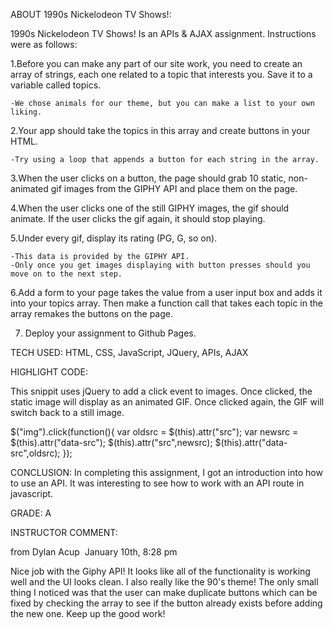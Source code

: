
ABOUT 1990s Nickelodeon TV Shows!:

1990s Nickelodeon TV Shows! Is an APIs & AJAX assignment. Instructions were as follows:

1.Before you can make any part of our site work, you need to create an array of strings, each one related to a topic that interests you. Save it to a variable called topics.

	-We chose animals for our theme, but you can make a list to your own liking.


2.Your app should take the topics in this array and create buttons in your HTML.


	-Try using a loop that appends a button for each string in the array.


3.When the user clicks on a button, the page should grab 10 static, non-animated gif images from the GIPHY API and place them on the page.

4.When the user clicks one of the still GIPHY images, the gif should animate. If the user clicks the gif again, it should stop playing.

5.Under every gif, display its rating (PG, G, so on).


	-This data is provided by the GIPHY API.
	-Only once you get images displaying with button presses should you move on to the next step.


6.Add a form to your page takes the value from a user input box and adds it into your topics array. Then make a function call that takes each topic in the array remakes the buttons on the page.

7. Deploy your assignment to Github Pages.

TECH USED: HTML, CSS, JavaScript, JQuery, APIs, AJAX

HIGHLIGHT CODE:

This snippit uses jQuery to add a click event to images. Once clicked, the static image will display as an animated GIF. Once clicked again, the GIF will switch back to a still image.

$("img").click(function(){
		var oldsrc = $(this).attr("src");
		var newsrc = $(this).attr("data-src");
		$(this).attr("src",newsrc);
		$(this).attr("data-src",oldsrc);
	});


CONCLUSION: 
	In completing this assignment, I got an introduction into how to use an API. It was interesting to see how to work with an API route in javascript.

GRADE: A

INSTRUCTOR COMMENT:

from Dylan Acup 
January 10th, 8:28 pm

Nice job with the Giphy API! It looks like all of the functionality is working well and the UI looks clean. I also really like the 90's theme! The only small thing I noticed was that the user can make duplicate buttons which can be fixed by checking the array to see if the button already exists before adding the new one. Keep up the good work!
